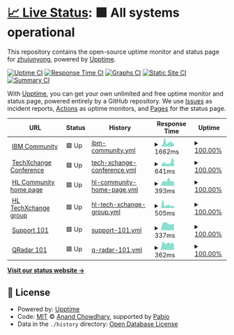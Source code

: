 # [📈 Live Status](https://zhujunyong.github.io/ibm-community-upptime): <!--live status--> **🟩 All systems operational**

This repository contains the open-source uptime monitor and status page for [zhujunyong](https://zhujunyong.github.io/ibm-community-upptime), powered by [Upptime](https://github.com/upptime/upptime).

[![Uptime CI](https://github.com/zhujunyong/ibm-community-upptime/workflows/Uptime%20CI/badge.svg)](https://github.com/zhujunyong/ibm-community-upptime/actions?query=workflow%3A%22Uptime+CI%22)
[![Response Time CI](https://github.com/zhujunyong/ibm-community-upptime/workflows/Response%20Time%20CI/badge.svg)](https://github.com/zhujunyong/ibm-community-upptime/actions?query=workflow%3A%22Response+Time+CI%22)
[![Graphs CI](https://github.com/zhujunyong/ibm-community-upptime/workflows/Graphs%20CI/badge.svg)](https://github.com/zhujunyong/ibm-community-upptime/actions?query=workflow%3A%22Graphs+CI%22)
[![Static Site CI](https://github.com/zhujunyong/ibm-community-upptime/workflows/Static%20Site%20CI/badge.svg)](https://github.com/zhujunyong/ibm-community-upptime/actions?query=workflow%3A%22Static+Site+CI%22)
[![Summary CI](https://github.com/zhujunyong/ibm-community-upptime/workflows/Summary%20CI/badge.svg)](https://github.com/zhujunyong/ibm-community-upptime/actions?query=workflow%3A%22Summary+CI%22)

With [Upptime](https://upptime.js.org), you can get your own unlimited and free uptime monitor and status page, powered entirely by a GitHub repository. We use [Issues](https://github.com/zhujunyong/ibm-community-upptime/issues) as incident reports, [Actions](https://github.com/zhujunyong/ibm-community-upptime/actions) as uptime monitors, and [Pages](https://zhujunyong.github.io/ibm-community-upptime) for the status page.

<!--start: status pages-->
<!-- This summary is generated by Upptime (https://github.com/upptime/upptime) -->
<!-- Do not edit this manually, your changes will be overwritten -->
<!-- prettier-ignore -->
| URL | Status | History | Response Time | Uptime |
| --- | ------ | ------- | ------------- | ------ |
| <img alt="" src="https://www.ibm.com/favicon.ico" height="13"> [IBM Community](https://www.ibm.com/community/) | 🟩 Up | [ibm-community.yml](https://github.com/zhujunyong/ibm-community-upptime/commits/HEAD/history/ibm-community.yml) | <details><summary><img alt="Response time graph" src="./graphs/ibm-community/response-time-week.png" height="20"> 1662ms</summary><br><a href="https://zhujunyong.github.io/ibm-community-upptime/history/ibm-community"><img alt="Response time 1754" src="https://img.shields.io/endpoint?url=https%3A%2F%2Fraw.githubusercontent.com%2Fzhujunyong%2Fibm-community-upptime%2FHEAD%2Fapi%2Fibm-community%2Fresponse-time.json"></a><br><a href="https://zhujunyong.github.io/ibm-community-upptime/history/ibm-community"><img alt="24-hour response time 1321" src="https://img.shields.io/endpoint?url=https%3A%2F%2Fraw.githubusercontent.com%2Fzhujunyong%2Fibm-community-upptime%2FHEAD%2Fapi%2Fibm-community%2Fresponse-time-day.json"></a><br><a href="https://zhujunyong.github.io/ibm-community-upptime/history/ibm-community"><img alt="7-day response time 1662" src="https://img.shields.io/endpoint?url=https%3A%2F%2Fraw.githubusercontent.com%2Fzhujunyong%2Fibm-community-upptime%2FHEAD%2Fapi%2Fibm-community%2Fresponse-time-week.json"></a><br><a href="https://zhujunyong.github.io/ibm-community-upptime/history/ibm-community"><img alt="30-day response time 1755" src="https://img.shields.io/endpoint?url=https%3A%2F%2Fraw.githubusercontent.com%2Fzhujunyong%2Fibm-community-upptime%2FHEAD%2Fapi%2Fibm-community%2Fresponse-time-month.json"></a><br><a href="https://zhujunyong.github.io/ibm-community-upptime/history/ibm-community"><img alt="1-year response time 1754" src="https://img.shields.io/endpoint?url=https%3A%2F%2Fraw.githubusercontent.com%2Fzhujunyong%2Fibm-community-upptime%2FHEAD%2Fapi%2Fibm-community%2Fresponse-time-year.json"></a></details> | <details><summary><a href="https://zhujunyong.github.io/ibm-community-upptime/history/ibm-community">100.00%</a></summary><a href="https://zhujunyong.github.io/ibm-community-upptime/history/ibm-community"><img alt="All-time uptime 99.95%" src="https://img.shields.io/endpoint?url=https%3A%2F%2Fraw.githubusercontent.com%2Fzhujunyong%2Fibm-community-upptime%2FHEAD%2Fapi%2Fibm-community%2Fuptime.json"></a><br><a href="https://zhujunyong.github.io/ibm-community-upptime/history/ibm-community"><img alt="24-hour uptime 100.00%" src="https://img.shields.io/endpoint?url=https%3A%2F%2Fraw.githubusercontent.com%2Fzhujunyong%2Fibm-community-upptime%2FHEAD%2Fapi%2Fibm-community%2Fuptime-day.json"></a><br><a href="https://zhujunyong.github.io/ibm-community-upptime/history/ibm-community"><img alt="7-day uptime 100.00%" src="https://img.shields.io/endpoint?url=https%3A%2F%2Fraw.githubusercontent.com%2Fzhujunyong%2Fibm-community-upptime%2FHEAD%2Fapi%2Fibm-community%2Fuptime-week.json"></a><br><a href="https://zhujunyong.github.io/ibm-community-upptime/history/ibm-community"><img alt="30-day uptime 100.00%" src="https://img.shields.io/endpoint?url=https%3A%2F%2Fraw.githubusercontent.com%2Fzhujunyong%2Fibm-community-upptime%2FHEAD%2Fapi%2Fibm-community%2Fuptime-month.json"></a><br><a href="https://zhujunyong.github.io/ibm-community-upptime/history/ibm-community"><img alt="1-year uptime 99.95%" src="https://img.shields.io/endpoint?url=https%3A%2F%2Fraw.githubusercontent.com%2Fzhujunyong%2Fibm-community-upptime%2FHEAD%2Fapi%2Fibm-community%2Fuptime-year.json"></a></details>
| <img alt="" src="https://www.ibm.com/favicon.ico" height="13"> [TechXchange Conference](https://www.ibm.com/community/ibm-techxchange-conference/) | 🟩 Up | [tech-xchange-conference.yml](https://github.com/zhujunyong/ibm-community-upptime/commits/HEAD/history/tech-xchange-conference.yml) | <details><summary><img alt="Response time graph" src="./graphs/tech-xchange-conference/response-time-week.png" height="20"> 641ms</summary><br><a href="https://zhujunyong.github.io/ibm-community-upptime/history/tech-xchange-conference"><img alt="Response time 525" src="https://img.shields.io/endpoint?url=https%3A%2F%2Fraw.githubusercontent.com%2Fzhujunyong%2Fibm-community-upptime%2FHEAD%2Fapi%2Ftech-xchange-conference%2Fresponse-time.json"></a><br><a href="https://zhujunyong.github.io/ibm-community-upptime/history/tech-xchange-conference"><img alt="24-hour response time 479" src="https://img.shields.io/endpoint?url=https%3A%2F%2Fraw.githubusercontent.com%2Fzhujunyong%2Fibm-community-upptime%2FHEAD%2Fapi%2Ftech-xchange-conference%2Fresponse-time-day.json"></a><br><a href="https://zhujunyong.github.io/ibm-community-upptime/history/tech-xchange-conference"><img alt="7-day response time 641" src="https://img.shields.io/endpoint?url=https%3A%2F%2Fraw.githubusercontent.com%2Fzhujunyong%2Fibm-community-upptime%2FHEAD%2Fapi%2Ftech-xchange-conference%2Fresponse-time-week.json"></a><br><a href="https://zhujunyong.github.io/ibm-community-upptime/history/tech-xchange-conference"><img alt="30-day response time 582" src="https://img.shields.io/endpoint?url=https%3A%2F%2Fraw.githubusercontent.com%2Fzhujunyong%2Fibm-community-upptime%2FHEAD%2Fapi%2Ftech-xchange-conference%2Fresponse-time-month.json"></a><br><a href="https://zhujunyong.github.io/ibm-community-upptime/history/tech-xchange-conference"><img alt="1-year response time 525" src="https://img.shields.io/endpoint?url=https%3A%2F%2Fraw.githubusercontent.com%2Fzhujunyong%2Fibm-community-upptime%2FHEAD%2Fapi%2Ftech-xchange-conference%2Fresponse-time-year.json"></a></details> | <details><summary><a href="https://zhujunyong.github.io/ibm-community-upptime/history/tech-xchange-conference">100.00%</a></summary><a href="https://zhujunyong.github.io/ibm-community-upptime/history/tech-xchange-conference"><img alt="All-time uptime 99.97%" src="https://img.shields.io/endpoint?url=https%3A%2F%2Fraw.githubusercontent.com%2Fzhujunyong%2Fibm-community-upptime%2FHEAD%2Fapi%2Ftech-xchange-conference%2Fuptime.json"></a><br><a href="https://zhujunyong.github.io/ibm-community-upptime/history/tech-xchange-conference"><img alt="24-hour uptime 100.00%" src="https://img.shields.io/endpoint?url=https%3A%2F%2Fraw.githubusercontent.com%2Fzhujunyong%2Fibm-community-upptime%2FHEAD%2Fapi%2Ftech-xchange-conference%2Fuptime-day.json"></a><br><a href="https://zhujunyong.github.io/ibm-community-upptime/history/tech-xchange-conference"><img alt="7-day uptime 100.00%" src="https://img.shields.io/endpoint?url=https%3A%2F%2Fraw.githubusercontent.com%2Fzhujunyong%2Fibm-community-upptime%2FHEAD%2Fapi%2Ftech-xchange-conference%2Fuptime-week.json"></a><br><a href="https://zhujunyong.github.io/ibm-community-upptime/history/tech-xchange-conference"><img alt="30-day uptime 100.00%" src="https://img.shields.io/endpoint?url=https%3A%2F%2Fraw.githubusercontent.com%2Fzhujunyong%2Fibm-community-upptime%2FHEAD%2Fapi%2Ftech-xchange-conference%2Fuptime-month.json"></a><br><a href="https://zhujunyong.github.io/ibm-community-upptime/history/tech-xchange-conference"><img alt="1-year uptime 99.97%" src="https://img.shields.io/endpoint?url=https%3A%2F%2Fraw.githubusercontent.com%2Fzhujunyong%2Fibm-community-upptime%2FHEAD%2Fapi%2Ftech-xchange-conference%2Fuptime-year.json"></a></details>
| <img alt="" src="https://www.ibm.com/favicon.ico" height="13"> [HL Community home page](https://community.ibm.com/community/user/home) | 🟩 Up | [hl-community-home-page.yml](https://github.com/zhujunyong/ibm-community-upptime/commits/HEAD/history/hl-community-home-page.yml) | <details><summary><img alt="Response time graph" src="./graphs/hl-community-home-page/response-time-week.png" height="20"> 393ms</summary><br><a href="https://zhujunyong.github.io/ibm-community-upptime/history/hl-community-home-page"><img alt="Response time 487" src="https://img.shields.io/endpoint?url=https%3A%2F%2Fraw.githubusercontent.com%2Fzhujunyong%2Fibm-community-upptime%2FHEAD%2Fapi%2Fhl-community-home-page%2Fresponse-time.json"></a><br><a href="https://zhujunyong.github.io/ibm-community-upptime/history/hl-community-home-page"><img alt="24-hour response time 297" src="https://img.shields.io/endpoint?url=https%3A%2F%2Fraw.githubusercontent.com%2Fzhujunyong%2Fibm-community-upptime%2FHEAD%2Fapi%2Fhl-community-home-page%2Fresponse-time-day.json"></a><br><a href="https://zhujunyong.github.io/ibm-community-upptime/history/hl-community-home-page"><img alt="7-day response time 393" src="https://img.shields.io/endpoint?url=https%3A%2F%2Fraw.githubusercontent.com%2Fzhujunyong%2Fibm-community-upptime%2FHEAD%2Fapi%2Fhl-community-home-page%2Fresponse-time-week.json"></a><br><a href="https://zhujunyong.github.io/ibm-community-upptime/history/hl-community-home-page"><img alt="30-day response time 538" src="https://img.shields.io/endpoint?url=https%3A%2F%2Fraw.githubusercontent.com%2Fzhujunyong%2Fibm-community-upptime%2FHEAD%2Fapi%2Fhl-community-home-page%2Fresponse-time-month.json"></a><br><a href="https://zhujunyong.github.io/ibm-community-upptime/history/hl-community-home-page"><img alt="1-year response time 487" src="https://img.shields.io/endpoint?url=https%3A%2F%2Fraw.githubusercontent.com%2Fzhujunyong%2Fibm-community-upptime%2FHEAD%2Fapi%2Fhl-community-home-page%2Fresponse-time-year.json"></a></details> | <details><summary><a href="https://zhujunyong.github.io/ibm-community-upptime/history/hl-community-home-page">100.00%</a></summary><a href="https://zhujunyong.github.io/ibm-community-upptime/history/hl-community-home-page"><img alt="All-time uptime 99.98%" src="https://img.shields.io/endpoint?url=https%3A%2F%2Fraw.githubusercontent.com%2Fzhujunyong%2Fibm-community-upptime%2FHEAD%2Fapi%2Fhl-community-home-page%2Fuptime.json"></a><br><a href="https://zhujunyong.github.io/ibm-community-upptime/history/hl-community-home-page"><img alt="24-hour uptime 100.00%" src="https://img.shields.io/endpoint?url=https%3A%2F%2Fraw.githubusercontent.com%2Fzhujunyong%2Fibm-community-upptime%2FHEAD%2Fapi%2Fhl-community-home-page%2Fuptime-day.json"></a><br><a href="https://zhujunyong.github.io/ibm-community-upptime/history/hl-community-home-page"><img alt="7-day uptime 100.00%" src="https://img.shields.io/endpoint?url=https%3A%2F%2Fraw.githubusercontent.com%2Fzhujunyong%2Fibm-community-upptime%2FHEAD%2Fapi%2Fhl-community-home-page%2Fuptime-week.json"></a><br><a href="https://zhujunyong.github.io/ibm-community-upptime/history/hl-community-home-page"><img alt="30-day uptime 100.00%" src="https://img.shields.io/endpoint?url=https%3A%2F%2Fraw.githubusercontent.com%2Fzhujunyong%2Fibm-community-upptime%2FHEAD%2Fapi%2Fhl-community-home-page%2Fuptime-month.json"></a><br><a href="https://zhujunyong.github.io/ibm-community-upptime/history/hl-community-home-page"><img alt="1-year uptime 99.98%" src="https://img.shields.io/endpoint?url=https%3A%2F%2Fraw.githubusercontent.com%2Fzhujunyong%2Fibm-community-upptime%2FHEAD%2Fapi%2Fhl-community-home-page%2Fuptime-year.json"></a></details>
| <img alt="" src="https://www.ibm.com/favicon.ico" height="13"> [HL TechXchange group](https://community.ibm.com/community/user/communities/community-home?CommunityKey=8c64553a-86a9-4af3-a2e6-55826c69b4e2) | 🟩 Up | [hl-tech-xchange-group.yml](https://github.com/zhujunyong/ibm-community-upptime/commits/HEAD/history/hl-tech-xchange-group.yml) | <details><summary><img alt="Response time graph" src="./graphs/hl-tech-xchange-group/response-time-week.png" height="20"> 505ms</summary><br><a href="https://zhujunyong.github.io/ibm-community-upptime/history/hl-tech-xchange-group"><img alt="Response time 2775" src="https://img.shields.io/endpoint?url=https%3A%2F%2Fraw.githubusercontent.com%2Fzhujunyong%2Fibm-community-upptime%2FHEAD%2Fapi%2Fhl-tech-xchange-group%2Fresponse-time.json"></a><br><a href="https://zhujunyong.github.io/ibm-community-upptime/history/hl-tech-xchange-group"><img alt="24-hour response time 386" src="https://img.shields.io/endpoint?url=https%3A%2F%2Fraw.githubusercontent.com%2Fzhujunyong%2Fibm-community-upptime%2FHEAD%2Fapi%2Fhl-tech-xchange-group%2Fresponse-time-day.json"></a><br><a href="https://zhujunyong.github.io/ibm-community-upptime/history/hl-tech-xchange-group"><img alt="7-day response time 505" src="https://img.shields.io/endpoint?url=https%3A%2F%2Fraw.githubusercontent.com%2Fzhujunyong%2Fibm-community-upptime%2FHEAD%2Fapi%2Fhl-tech-xchange-group%2Fresponse-time-week.json"></a><br><a href="https://zhujunyong.github.io/ibm-community-upptime/history/hl-tech-xchange-group"><img alt="30-day response time 845" src="https://img.shields.io/endpoint?url=https%3A%2F%2Fraw.githubusercontent.com%2Fzhujunyong%2Fibm-community-upptime%2FHEAD%2Fapi%2Fhl-tech-xchange-group%2Fresponse-time-month.json"></a><br><a href="https://zhujunyong.github.io/ibm-community-upptime/history/hl-tech-xchange-group"><img alt="1-year response time 2775" src="https://img.shields.io/endpoint?url=https%3A%2F%2Fraw.githubusercontent.com%2Fzhujunyong%2Fibm-community-upptime%2FHEAD%2Fapi%2Fhl-tech-xchange-group%2Fresponse-time-year.json"></a></details> | <details><summary><a href="https://zhujunyong.github.io/ibm-community-upptime/history/hl-tech-xchange-group">100.00%</a></summary><a href="https://zhujunyong.github.io/ibm-community-upptime/history/hl-tech-xchange-group"><img alt="All-time uptime 99.97%" src="https://img.shields.io/endpoint?url=https%3A%2F%2Fraw.githubusercontent.com%2Fzhujunyong%2Fibm-community-upptime%2FHEAD%2Fapi%2Fhl-tech-xchange-group%2Fuptime.json"></a><br><a href="https://zhujunyong.github.io/ibm-community-upptime/history/hl-tech-xchange-group"><img alt="24-hour uptime 100.00%" src="https://img.shields.io/endpoint?url=https%3A%2F%2Fraw.githubusercontent.com%2Fzhujunyong%2Fibm-community-upptime%2FHEAD%2Fapi%2Fhl-tech-xchange-group%2Fuptime-day.json"></a><br><a href="https://zhujunyong.github.io/ibm-community-upptime/history/hl-tech-xchange-group"><img alt="7-day uptime 100.00%" src="https://img.shields.io/endpoint?url=https%3A%2F%2Fraw.githubusercontent.com%2Fzhujunyong%2Fibm-community-upptime%2FHEAD%2Fapi%2Fhl-tech-xchange-group%2Fuptime-week.json"></a><br><a href="https://zhujunyong.github.io/ibm-community-upptime/history/hl-tech-xchange-group"><img alt="30-day uptime 100.00%" src="https://img.shields.io/endpoint?url=https%3A%2F%2Fraw.githubusercontent.com%2Fzhujunyong%2Fibm-community-upptime%2FHEAD%2Fapi%2Fhl-tech-xchange-group%2Fuptime-month.json"></a><br><a href="https://zhujunyong.github.io/ibm-community-upptime/history/hl-tech-xchange-group"><img alt="1-year uptime 99.97%" src="https://img.shields.io/endpoint?url=https%3A%2F%2Fraw.githubusercontent.com%2Fzhujunyong%2Fibm-community-upptime%2FHEAD%2Fapi%2Fhl-tech-xchange-group%2Fuptime-year.json"></a></details>
| <img alt="" src="https://www.ibm.com/favicon.ico" height="13"> [Support 101](https://www.ibm.com/community/101/) | 🟩 Up | [support-101.yml](https://github.com/zhujunyong/ibm-community-upptime/commits/HEAD/history/support-101.yml) | <details><summary><img alt="Response time graph" src="./graphs/support-101/response-time-week.png" height="20"> 337ms</summary><br><a href="https://zhujunyong.github.io/ibm-community-upptime/history/support-101"><img alt="Response time 428" src="https://img.shields.io/endpoint?url=https%3A%2F%2Fraw.githubusercontent.com%2Fzhujunyong%2Fibm-community-upptime%2FHEAD%2Fapi%2Fsupport-101%2Fresponse-time.json"></a><br><a href="https://zhujunyong.github.io/ibm-community-upptime/history/support-101"><img alt="24-hour response time 313" src="https://img.shields.io/endpoint?url=https%3A%2F%2Fraw.githubusercontent.com%2Fzhujunyong%2Fibm-community-upptime%2FHEAD%2Fapi%2Fsupport-101%2Fresponse-time-day.json"></a><br><a href="https://zhujunyong.github.io/ibm-community-upptime/history/support-101"><img alt="7-day response time 337" src="https://img.shields.io/endpoint?url=https%3A%2F%2Fraw.githubusercontent.com%2Fzhujunyong%2Fibm-community-upptime%2FHEAD%2Fapi%2Fsupport-101%2Fresponse-time-week.json"></a><br><a href="https://zhujunyong.github.io/ibm-community-upptime/history/support-101"><img alt="30-day response time 461" src="https://img.shields.io/endpoint?url=https%3A%2F%2Fraw.githubusercontent.com%2Fzhujunyong%2Fibm-community-upptime%2FHEAD%2Fapi%2Fsupport-101%2Fresponse-time-month.json"></a><br><a href="https://zhujunyong.github.io/ibm-community-upptime/history/support-101"><img alt="1-year response time 428" src="https://img.shields.io/endpoint?url=https%3A%2F%2Fraw.githubusercontent.com%2Fzhujunyong%2Fibm-community-upptime%2FHEAD%2Fapi%2Fsupport-101%2Fresponse-time-year.json"></a></details> | <details><summary><a href="https://zhujunyong.github.io/ibm-community-upptime/history/support-101">100.00%</a></summary><a href="https://zhujunyong.github.io/ibm-community-upptime/history/support-101"><img alt="All-time uptime 100.00%" src="https://img.shields.io/endpoint?url=https%3A%2F%2Fraw.githubusercontent.com%2Fzhujunyong%2Fibm-community-upptime%2FHEAD%2Fapi%2Fsupport-101%2Fuptime.json"></a><br><a href="https://zhujunyong.github.io/ibm-community-upptime/history/support-101"><img alt="24-hour uptime 100.00%" src="https://img.shields.io/endpoint?url=https%3A%2F%2Fraw.githubusercontent.com%2Fzhujunyong%2Fibm-community-upptime%2FHEAD%2Fapi%2Fsupport-101%2Fuptime-day.json"></a><br><a href="https://zhujunyong.github.io/ibm-community-upptime/history/support-101"><img alt="7-day uptime 100.00%" src="https://img.shields.io/endpoint?url=https%3A%2F%2Fraw.githubusercontent.com%2Fzhujunyong%2Fibm-community-upptime%2FHEAD%2Fapi%2Fsupport-101%2Fuptime-week.json"></a><br><a href="https://zhujunyong.github.io/ibm-community-upptime/history/support-101"><img alt="30-day uptime 100.00%" src="https://img.shields.io/endpoint?url=https%3A%2F%2Fraw.githubusercontent.com%2Fzhujunyong%2Fibm-community-upptime%2FHEAD%2Fapi%2Fsupport-101%2Fuptime-month.json"></a><br><a href="https://zhujunyong.github.io/ibm-community-upptime/history/support-101"><img alt="1-year uptime 100.00%" src="https://img.shields.io/endpoint?url=https%3A%2F%2Fraw.githubusercontent.com%2Fzhujunyong%2Fibm-community-upptime%2FHEAD%2Fapi%2Fsupport-101%2Fuptime-year.json"></a></details>
| <img alt="" src="https://www.ibm.com/favicon.ico" height="13"> [QRadar 101](https://www.ibm.com/community/101/qradar/) | 🟩 Up | [q-radar-101.yml](https://github.com/zhujunyong/ibm-community-upptime/commits/HEAD/history/q-radar-101.yml) | <details><summary><img alt="Response time graph" src="./graphs/q-radar-101/response-time-week.png" height="20"> 362ms</summary><br><a href="https://zhujunyong.github.io/ibm-community-upptime/history/q-radar-101"><img alt="Response time 471" src="https://img.shields.io/endpoint?url=https%3A%2F%2Fraw.githubusercontent.com%2Fzhujunyong%2Fibm-community-upptime%2FHEAD%2Fapi%2Fq-radar-101%2Fresponse-time.json"></a><br><a href="https://zhujunyong.github.io/ibm-community-upptime/history/q-radar-101"><img alt="24-hour response time 331" src="https://img.shields.io/endpoint?url=https%3A%2F%2Fraw.githubusercontent.com%2Fzhujunyong%2Fibm-community-upptime%2FHEAD%2Fapi%2Fq-radar-101%2Fresponse-time-day.json"></a><br><a href="https://zhujunyong.github.io/ibm-community-upptime/history/q-radar-101"><img alt="7-day response time 362" src="https://img.shields.io/endpoint?url=https%3A%2F%2Fraw.githubusercontent.com%2Fzhujunyong%2Fibm-community-upptime%2FHEAD%2Fapi%2Fq-radar-101%2Fresponse-time-week.json"></a><br><a href="https://zhujunyong.github.io/ibm-community-upptime/history/q-radar-101"><img alt="30-day response time 429" src="https://img.shields.io/endpoint?url=https%3A%2F%2Fraw.githubusercontent.com%2Fzhujunyong%2Fibm-community-upptime%2FHEAD%2Fapi%2Fq-radar-101%2Fresponse-time-month.json"></a><br><a href="https://zhujunyong.github.io/ibm-community-upptime/history/q-radar-101"><img alt="1-year response time 471" src="https://img.shields.io/endpoint?url=https%3A%2F%2Fraw.githubusercontent.com%2Fzhujunyong%2Fibm-community-upptime%2FHEAD%2Fapi%2Fq-radar-101%2Fresponse-time-year.json"></a></details> | <details><summary><a href="https://zhujunyong.github.io/ibm-community-upptime/history/q-radar-101">100.00%</a></summary><a href="https://zhujunyong.github.io/ibm-community-upptime/history/q-radar-101"><img alt="All-time uptime 100.00%" src="https://img.shields.io/endpoint?url=https%3A%2F%2Fraw.githubusercontent.com%2Fzhujunyong%2Fibm-community-upptime%2FHEAD%2Fapi%2Fq-radar-101%2Fuptime.json"></a><br><a href="https://zhujunyong.github.io/ibm-community-upptime/history/q-radar-101"><img alt="24-hour uptime 100.00%" src="https://img.shields.io/endpoint?url=https%3A%2F%2Fraw.githubusercontent.com%2Fzhujunyong%2Fibm-community-upptime%2FHEAD%2Fapi%2Fq-radar-101%2Fuptime-day.json"></a><br><a href="https://zhujunyong.github.io/ibm-community-upptime/history/q-radar-101"><img alt="7-day uptime 100.00%" src="https://img.shields.io/endpoint?url=https%3A%2F%2Fraw.githubusercontent.com%2Fzhujunyong%2Fibm-community-upptime%2FHEAD%2Fapi%2Fq-radar-101%2Fuptime-week.json"></a><br><a href="https://zhujunyong.github.io/ibm-community-upptime/history/q-radar-101"><img alt="30-day uptime 100.00%" src="https://img.shields.io/endpoint?url=https%3A%2F%2Fraw.githubusercontent.com%2Fzhujunyong%2Fibm-community-upptime%2FHEAD%2Fapi%2Fq-radar-101%2Fuptime-month.json"></a><br><a href="https://zhujunyong.github.io/ibm-community-upptime/history/q-radar-101"><img alt="1-year uptime 100.00%" src="https://img.shields.io/endpoint?url=https%3A%2F%2Fraw.githubusercontent.com%2Fzhujunyong%2Fibm-community-upptime%2FHEAD%2Fapi%2Fq-radar-101%2Fuptime-year.json"></a></details>

<!--end: status pages-->

[**Visit our status website →**](https://zhujunyong.github.io/ibm-community-upptime)

## 📄 License

- Powered by: [Upptime](https://github.com/upptime/upptime)
- Code: [MIT](./LICENSE) © [Anand Chowdhary](https://anandchowdhary.com), supported by [Pabio](https://pabio.com)
- Data in the `./history` directory: [Open Database License](https://opendatacommons.org/licenses/odbl/1-0/)
